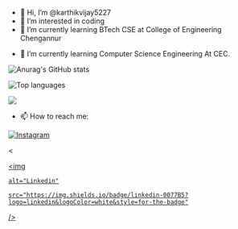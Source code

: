 - 👋 Hi, I’m @karthikvijay5227
- 👀 I’m interested in coding
- 🌱 I’m currently learning BTech CSE at College of Engineering Chengannur

<!---
karthikvijay5227/karthikvijay5227 is a ✨ special ✨ repository because its `README.md` (this file) appears on your GitHub profile.
You can click the Preview link to take a look at your changes.
--->






- 🌱 I’m currently learning Computer Science Engineering At CEC.

![Anurag's GitHub stats](https://github-readme-stats.vercel.app/api?username=karthikvijay5227&show_icons=true&theme=tokyonight)

![Top languages](https://github-readme-stats.vercel.app/api/top-langs/?username=karthikvijay5227&show_icons=true&theme=tokyonight)

![](https://komarev.com/ghpvc/?username=karthikvijay5227&color=blueviolet)

- 📫 How to reach me:

<a href="https://www.instagram.com/karthik82228/">

  <img src="https://img.shields.io/badge/Instagram-E4405F?logo=instagram&logoColor=white&style=for-the-badge" alt="Instagram"/>

</a>

<<a href="https://www.linkedin.com/in/karthikvijay5227/">

  <img

    alt="Linkedin"

    src="https://img.shields.io/badge/linkedin-0077B5?logo=linkedin&logoColor=white&style=for-the-badge"

  />

</a>

